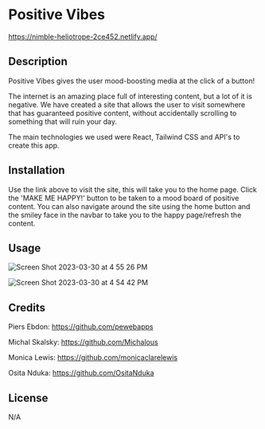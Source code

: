 # Positive Vibes

https://nimble-heliotrope-2ce452.netlify.app/


## Description

Positive Vibes gives the user mood-boosting media at the click of a button!

The internet is an amazing place full of interesting content, but a lot of it is negative. We have created a site that allows the user to visit somewhere that has guaranteed positive content, without accidentally scrolling to something that will ruin your day.

The main technologies we used were React, Tailwind CSS and API's to create this app.


## Installation

Use the link above to visit the site, this will take you to the home page. Click the 'MAKE ME HAPPY!' button to be taken to a mood board of positive content.
You can also navigate around the site using the home button and the smiley face in the navbar to take you to the happy page/refresh the content.


## Usage
![Screen Shot 2023-03-30 at 4 55 26 PM](https://user-images.githubusercontent.com/118432326/228894561-183250e9-809f-44bb-a096-71eb4963ca7f.png)


![Screen Shot 2023-03-30 at 4 54 42 PM](https://user-images.githubusercontent.com/118432326/228894680-feb6bac2-4a22-404f-9dce-1c4a1ab3d589.png)


## Credits

Piers Ebdon: https://github.com/pewebapps

Michal Skalsky: https://github.com/Michalous

Monica Lewis: https://github.com/monicaclarelewis

Osita Nduka: https://github.com/OsitaNduka


## License

N/A


